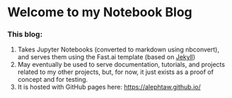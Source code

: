 # Welcome to my Notebook Blog

### This blog:

1. Takes Jupyter Notebooks (converted to markdown using nbconvert), and serves them using the Fast.ai template (based on [Jekyll](https://jekyllrb.com/))
2. May eventually be used to serve documentation, tutorials, and projects related to my other projects, but, for now, it just exists as a proof of concept and for testing.
3. It is hosted with GitHub pages here: https://alephtaw.github.io/


